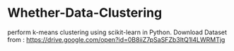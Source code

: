 # Whether-Data-Clustering
perform k-means clustering using scikit-learn in Python.
Download Dataset from : https://drive.google.com/open?id=0B8iiZ7pSaSFZb3ItQ1l4LWRMTjg
